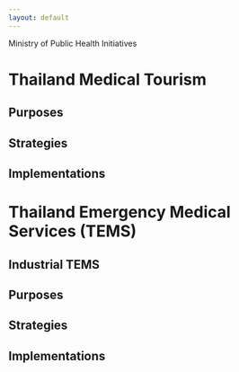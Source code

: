 ```yaml
---
layout: default
---
```


Ministry of Public Health Initiatives

# Thailand Medical Tourism
## Purposes

## Strategies

## Implementations

# Thailand Emergency Medical Services (TEMS)

## Industrial TEMS

## Purposes

## Strategies

## Implementations
